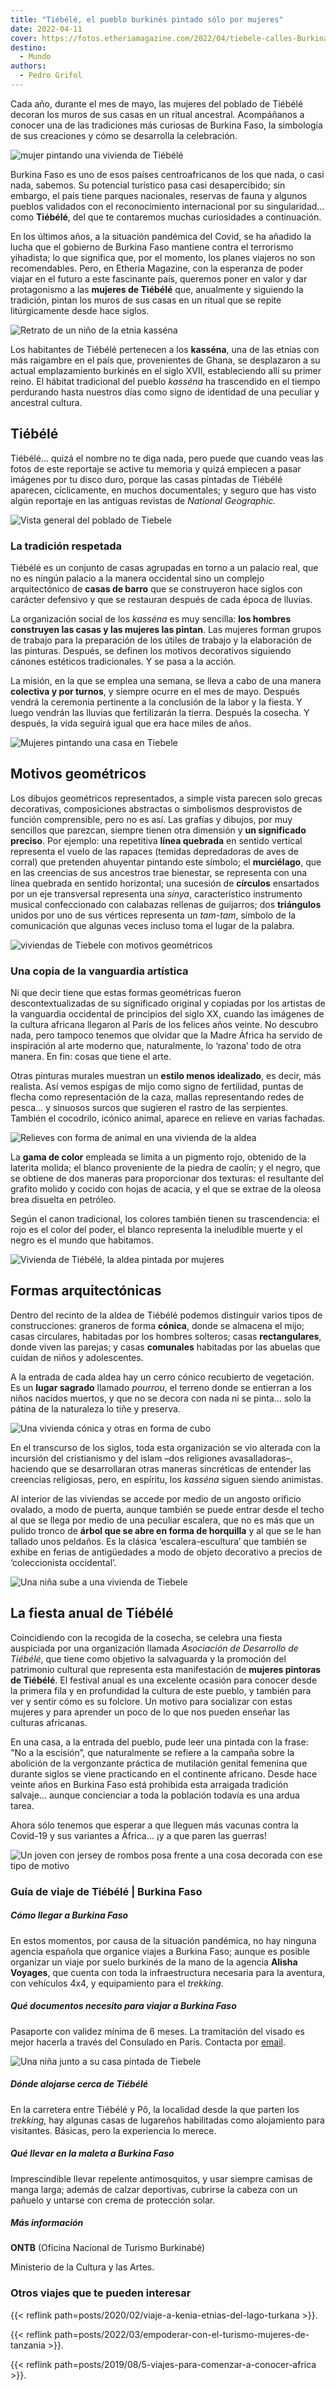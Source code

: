 ```yaml
---
title: "Tiébélé, el pueblo burkinés pintado sólo por mujeres"
date: 2022-04-11
cover: https://fotos.etheriamagazine.com/2022/04/tiebele-calles-Burkina-Faso.jpg
destino: 
  - Mundo
authors: 
  - Pedro Grifol
---
```


Cada año, durante el mes de mayo, las mujeres del poblado de Tiébélé decoran los muros de sus casas en un ritual ancestral. Acompáñanos a conocer una de las tradiciones más curiosas de Burkina Faso, la simbología de sus creaciones y cómo se desarrolla la celebración.

![mujer pintando una vivienda de Tiébélé](https://fotos.etheriamagazine.com/2022/04/tiebele-retratos-mujer.jpg "Cada mes de mayo, las mujeres de Tiébélé pintan las paredes del pueblo. © Pedro Grifol")

Burkina Faso es uno de esos países centroafricanos de los que nada, o casi nada, 
sabemos. Su potencial turístico pasa casi desapercibido; sin embargo, el país tiene 
parques nacionales, reservas de fauna y algunos pueblos validados con el reconocimiento 
internacional por su singularidad… como **Tiébélé**, del que te contaremos muchas 
curiosidades a continuación. 

En los últimos años, a la situación pandémica del Covid, se ha añadido la lucha que el 
gobierno de Burkina Faso mantiene contra el terrorismo yihadista; lo que significa que, 
por el momento, los planes viajeros no son recomendables. Pero, en Etheria Magazine, con 
la esperanza de poder viajar en el futuro a este fascinante país, queremos poner en 
valor y dar protagonismo a las **mujeres de Tiébélé** que, anualmente y siguiendo la 
tradición, pintan los muros de sus casas en un ritual que se repite litúrgicamente desde 
hace siglos. 

![Retrato de un niño de la etnia kasséna](https://fotos.etheriamagazine.com/2022/04/retrato-joven-tiebele.jpg "Los habitantes de Tiébélé son de la etnia kasséna. © Pedro Grifol")

Los habitantes de Tiébélé pertenecen a los **kasséna**, una de las etnias con más 
raigambre en el país que, provenientes de Ghana, se desplazaron a su actual 
emplazamiento burkinés en el siglo XVII, estableciendo allí su primer reino. El hábitat 
tradicional del pueblo _kasséna_ ha trascendido en el tiempo perdurando hasta nuestros 
días como signo de identidad de una peculiar y ancestral cultura. 

## Tiébélé

Tiébélé... quizá el nombre no te diga nada, pero puede que cuando veas las fotos de este 
reportaje se active tu memoria y quizá empiecen a pasar imágenes por tu disco duro, 
porque las casas pintadas de Tiébélé aparecen, cíclicamente, en muchos documentales; y 
seguro que has visto algún reportaje en las antiguas revistas de _National Geographic._ 

![Vista general del poblado de Tiebele](https://fotos.etheriamagazine.com/2022/04/tiebele-poblado-mujeres.jpg 'Las casas del poblado se sitúan alrededor de un "palacio real". © Pedro Grifol')

### La tradición respetada

Tiébélé es un conjunto de casas agrupadas en torno a un palacio real, que no es ningún 
palacio a la manera occidental sino un complejo arquitectónico de **casas de barro** que 
se construyeron hace siglos con carácter defensivo y que se restauran después de cada 
época de lluvias. 

La organización social de los _kasséna_ es muy sencilla: **los hombres construyen las 
casas y las mujeres las pintan**. Las mujeres forman grupos de trabajo para la 
preparación de los útiles de trabajo y la elaboración de las pinturas. Después, se 
definen los motivos decorativos siguiendo cánones estéticos tradicionales. Y se pasa a 
la acción. 

La misión, en la que se emplea una semana, se lleva a cabo de una manera **colectiva y 
por turnos**, y siempre ocurre en el mes de mayo. Después vendrá la ceremonia pertinente 
a la conclusión de la labor y la fiesta. Y luego vendrán las lluvias que fertilizarán la 
tierra. Después la cosecha. Y después, la vida seguirá igual que era hace miles de años. 

![Mujeres pintando una casa en Tiebele](https://fotos.etheriamagazine.com/2022/04/Tiebele-Burkina-Faso.jpg "Los hombres construyen las casas y las mujeres las pintan. © Pedro Grifol")

## Motivos geométricos

Los dibujos geométricos representados, a simple vista parecen solo grecas decorativas, 
composiciones abstractas o simbolismos desprovistos de función comprensible, pero no es 
así. Las grafías y dibujos, por muy sencillos que parezcan, siempre tienen otra 
dimensión y **un significado preciso**. Por ejemplo: una repetitiva **línea quebrada** 
en sentido vertical representa el vuelo de las rapaces (temidas depredadoras de aves de 
corral) que pretenden ahuyentar pintando este símbolo; el **murciélago**, que en las 
creencias de sus ancestros trae bienestar, se representa con una línea quebrada en 
sentido horizontal; una sucesión de **círculos** ensartados por un eje transversal 
representa una _sinya_, característico instrumento musical confeccionado con calabazas 
rellenas de guijarros; dos **triángulos** unidos por uno de sus vértices representa un 
_tam-tam_, símbolo de la comunicación que algunas veces incluso toma el lugar de la 
palabra. 

![viviendas de Tiebele con motivos geométricos](https://fotos.etheriamagazine.com/2022/04/tiebele-calles-Burkina-Faso.jpg "Motivos geométricos de las viviendas. © Pedro Grifol")

### Una copia de la vanguardia artística

Ni que decir tiene que estas formas geométricas fueron descontextualizadas de su 
significado original y copiadas por los artistas de la vanguardia occidental de 
principios del siglo XX, cuando las imágenes de la cultura africana llegaron al París de 
los felices años veinte. No descubro nada, pero tampoco tenemos que olvidar que la Madre 
África ha servido de inspiración al arte moderno que, naturalmente, lo ‘razona’ todo de 
otra manera. En fin: cosas que tiene el arte. 

Otras pinturas murales muestran un **estilo menos idealizado**, es decir, más realista. 
Así vemos espigas de mijo como signo de fertilidad, puntas de flecha como representación 
de la caza, mallas representando redes de pesca… y sinuosos surcos que sugieren el 
rastro de las serpientes. También el cocodrilo, icónico animal, aparece en relieve en 
varias fachadas. 

![Relieves con forma de animal en una vivienda de la aldea](https://fotos.etheriamagazine.com/2022/04/relieve-vivienda-tiebele.jpg "Relieves en una vivienda de la aldea. © Pedro Grifol")

La **gama de color** empleada se limita a un pigmento rojo, obtenido de la laterita 
molida; el blanco proveniente de la piedra de caolín; y el negro, que se obtiene de dos 
maneras para proporcionar dos texturas: el resultante del grafito molido y cocido con 
hojas de acacia, y el que se extrae de la oleosa brea disuelta en petróleo. 

Según el canon tradicional, los colores también tienen su trascendencia: el rojo es el 
color del poder, el blanco representa la ineludible muerte y el negro es el mundo que 
habitamos. 

![Vivienda de Tiébélé, la aldea pintada por mujeres](https://fotos.etheriamagazine.com/2022/04/tiebele-vivienda-pintada.jpg "Vivienda de Tiébélé. © Pedro Grifol")

## Formas arquitectónicas

Dentro del recinto de la aldea de Tiébélé podemos distinguir varios tipos de 
construcciones: graneros de forma **cónica**, donde se almacena el mijo; casas 
circulares, habitadas por los hombres solteros; casas **rectangulares**, donde viven las 
parejas; y casas **comunales** habitadas por las abuelas que cuidan de niños y 
adolescentes. 

A la entrada de cada aldea hay un cerro cónico recubierto de vegetación. Es un **lugar 
sagrado** llamado _pourrou_, el terreno donde se entierran a los niños nacidos muertos, 
y que no se decora con nada ni se pinta… solo la pátina de la naturaleza lo tiñe y 
preserva. 

![Una vivienda cónica y otras en forma de cubo](https://fotos.etheriamagazine.com/2022/04/casas-tiebele-burkina-faso.jpg "Las construcciones pueden ser rectangulares, cónicas o comunales. © Pedro Grifol")

En el transcurso de los siglos, toda esta organización se vio alterada con la incursión 
del cristianismo y del islam –dos religiones avasalladoras–, haciendo que se 
desarrollaran otras maneras sincréticas de entender las creencias religiosas, pero, en 
espíritu, los _kasséna_ siguen siendo animistas. 

Al interior de las viviendas se accede por medio de un angosto orificio ovalado, a modo 
de puerta, aunque también se puede entrar desde el techo al que se llega por medio de 
una peculiar escalera, que no es más que un pulido tronco de **árbol que se abre en 
forma de horquilla** y al que se le han tallado unos peldaños. Es la clásica 
‘escalera-escultura’ que también se exhibe en ferias de antigüedades a modo de objeto 
decorativo a precios de ‘coleccionista occidental’. 

![Una niña sube a una vivienda de Tiebele](https://fotos.etheriamagazine.com/2022/04/casas-juegos-tiebele.jpg "Los pigmentos que se emplean son el rojo, blanco y negro. © Pedro Grifol")

## La fiesta anual de Tiébélé

Coincidiendo con la recogida de la cosecha, se celebra una fiesta auspiciada por una 
organización llamada _Asociación de Desarrollo de Tiébélé_, que tiene como objetivo la 
salvaguarda y la promoción del patrimonio cultural que representa esta manifestación de 
**mujeres pintoras de Tiébélé**. El festival anual es una excelente ocasión para conocer 
desde la primera fila y en profundidad la cultura de este pueblo, y también para ver y 
sentir cómo es su folclore. Un motivo para socializar con estas mujeres y para aprender 
un poco de lo que nos pueden enseñar las culturas africanas. 

En una casa, a la entrada del pueblo, pude leer una pintada con la frase: "No a la 
escisión”, que naturalmente se refiere a la campaña sobre la abolición de la vergonzante 
práctica de mutilación genital femenina que durante siglos se viene practicando en el 
continente africano. Desde hace veinte años en Burkina Faso está prohibida esta 
arraigada tradición salvaje... aunque concienciar a toda la población todavía es una 
ardua tarea. 

Ahora sólo tenemos que esperar a que lleguen más vacunas contra la Covid-19 y sus 
variantes a África… ¡y a que paren las guerras! 

![Un joven con jersey de rombos posa frente a una cosa decorada con ese tipo de motivo](https://fotos.etheriamagazine.com/2022/04/pintura-rombos-tiebele.jpg "La geometría se apodera del poblado. © Pedro Grifol")

### Guía de viaje de Tiébélé | Burkina Faso

##### Cómo llegar a Burkina Faso

En estos momentos, por causa de la situación pandémica, no hay ninguna agencia española 
que organice viajes a Burkina Faso; aunque es posible organizar un viaje por suelo 
burkinés de la mano de la agencia **Alisha Voyages**, que cuenta con toda la 
infraestructura necesaria para la aventura, con vehículos 4x4, y equipamiento para el 
_trekking_. 

##### Qué documentos necesito para viajar a Burkina Faso

Pasaporte con validez mínima de 6 meses. La tramitación del visado es mejor hacerla a 
través del Consulado en París. Contacta por 
[email](mailto:service.consulaire@ambaburkina-fr.org). 

![Una niña junto a su casa pintada de Tiebele](https://fotos.etheriamagazine.com/2022/04/tiebele-nina.jpg "La tradición de pintar las casas tras la época de lluvias se remonta siglos atrás. © Pedro Grifol")

##### Dónde alojarse cerca de Tiébélé

En la carretera entre Tiébélé y Pô, la localidad desde la que parten los _trekking,_ hay 
algunas casas de lugareños habilitadas como alojamiento para visitantes. Básicas, pero 
la experiencia lo merece. 

##### Qué llevar en la maleta a Burkina Faso

Imprescindible llevar repelente antimosquitos, y usar siempre camisas de manga larga; 
además de calzar deportivas, cubrirse la cabeza con un pañuelo y untarse con crema de 
protección solar. 

##### Más información

**ONTB** (Oficina Nacional de Turismo Burkinabé) 

Ministerio de la Cultura y las Artes. 

### Otros viajes que te pueden interesar

{{< reflink path=posts/2020/02/viaje-a-kenia-etnias-del-lago-turkana >}}. 

{{< reflink path=posts/2022/03/empoderar-con-el-turismo-mujeres-de-tanzania >}}. 

{{< reflink path=posts/2019/08/5-viajes-para-comenzar-a-conocer-africa >}}.
